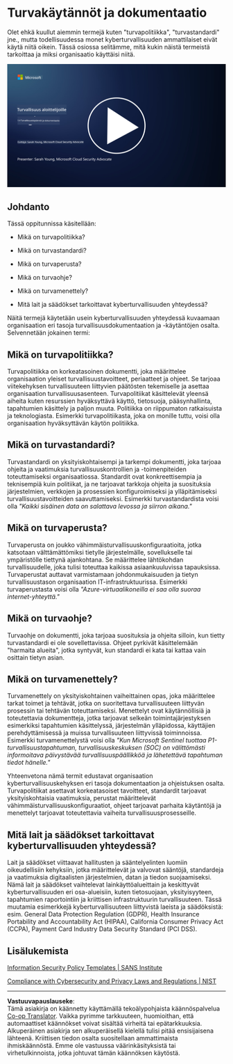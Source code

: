 <!--
CO_OP_TRANSLATOR_METADATA:
{
  "original_hash": "d33500902124e52870935bdce4546fcc",
  "translation_date": "2025-09-03T20:59:44+00:00",
  "source_file": "1.4 Security practices and documentation.md",
  "language_code": "fi"
}
-->
# Turvakäytännöt ja dokumentaatio

Olet ehkä kuullut aiemmin termejä kuten "turvapolitiikka", "turvastandardi" jne., mutta todellisuudessa monet kyberturvallisuuden ammattilaiset eivät käytä niitä oikein. Tässä osiossa selitämme, mitä kukin näistä termeistä tarkoittaa ja miksi organisaatio käyttäisi niitä.

[![Katso video](../../translated_images/1-4_placeholder.96b85847fe03e8db95eeaafc5e9bb46f99aaf0e926fff361e63852a0accc8397.fi.png)](https://learn-video.azurefd.net/vod/player?id=fb8667f3-a627-495a-9fa1-6a7aa9dcf07e)

## Johdanto

Tässä oppitunnissa käsitellään:

- Mikä on turvapolitiikka?

- Mikä on turvastandardi?

- Mikä on turvaperusta?

- Mikä on turvaohje?

- Mikä on turvamenettely?

- Mitä lait ja säädökset tarkoittavat kyberturvallisuuden yhteydessä?

Näitä termejä käytetään usein kyberturvallisuuden yhteydessä kuvaamaan organisaation eri tasoja turvallisuusdokumentaation ja -käytäntöjen osalta. Selvennetään jokainen termi:

## Mikä on turvapolitiikka?

Turvapolitiikka on korkeatasoinen dokumentti, joka määrittelee organisaation yleiset turvallisuustavoitteet, periaatteet ja ohjeet. Se tarjoaa viitekehyksen turvallisuuteen liittyvien päätösten tekemiselle ja asettaa organisaation turvallisuusasenteen. Turvapolitiikat käsittelevät yleensä aiheita kuten resurssien hyväksyttävä käyttö, tietosuoja, pääsynhallinta, tapahtumien käsittely ja paljon muuta. Politiikka on riippumaton ratkaisuista ja teknologiasta. Esimerkki turvapolitiikasta, joka on monille tuttu, voisi olla organisaation hyväksyttävän käytön politiikka.

## Mikä on turvastandardi?

Turvastandardi on yksityiskohtaisempi ja tarkempi dokumentti, joka tarjoaa ohjeita ja vaatimuksia turvallisuuskontrollien ja -toimenpiteiden toteuttamiseksi organisaatiossa. Standardit ovat konkreettisempia ja teknisempiä kuin politiikat, ja ne tarjoavat tarkkoja ohjeita ja suosituksia järjestelmien, verkkojen ja prosessien konfiguroimiseksi ja ylläpitämiseksi turvallisuustavoitteiden saavuttamiseksi. Esimerkki turvastandardista voisi olla _"Kaikki sisäinen data on salattava levossa ja siirron aikana."_

## Mikä on turvaperusta?

Turvaperusta on joukko vähimmäisturvallisuuskonfiguraatioita, jotka katsotaan välttämättömiksi tietylle järjestelmälle, sovellukselle tai ympäristölle tiettynä ajankohtana. Se määrittelee lähtökohdan turvallisuudelle, joka tulisi toteuttaa kaikissa asiaankuuluvissa tapauksissa. Turvaperustat auttavat varmistamaan johdonmukaisuuden ja tietyn turvallisuustason organisaation IT-infrastruktuurissa. Esimerkki turvaperustasta voisi olla _"Azure-virtuaalikoneilla ei saa olla suoraa internet-yhteyttä."_

## Mikä on turvaohje?

Turvaohje on dokumentti, joka tarjoaa suosituksia ja ohjeita silloin, kun tietty turvastandardi ei ole sovellettavissa. Ohjeet pyrkivät käsittelemään "harmaita alueita", jotka syntyvät, kun standardi ei kata tai kattaa vain osittain tietyn asian.

## Mikä on turvamenettely?

Turvamenettely on yksityiskohtainen vaiheittainen opas, joka määrittelee tarkat toimet ja tehtävät, jotka on suoritettava turvallisuuteen liittyvän prosessin tai tehtävän toteuttamiseksi. Menettelyt ovat käytännöllisiä ja toteutettavia dokumentteja, jotka tarjoavat selkeän toimintajärjestyksen esimerkiksi tapahtumien käsittelyssä, järjestelmän ylläpidossa, käyttäjien perehdyttämisessä ja muissa turvallisuuteen liittyvissä toiminnoissa. Esimerkki turvamenettelystä voisi olla _"Kun Microsoft Sentinel tuottaa P1-turvallisuustapahtuman, turvallisuuskeskuksen (SOC) on välittömästi informoitava päivystävää turvallisuuspäällikköä ja lähetettävä tapahtuman tiedot hänelle."_

Yhteenvetona nämä termit edustavat organisaation kyberturvallisuuskehyksen eri tasoja dokumentaation ja ohjeistuksen osalta. Turvapolitiikat asettavat korkeatasoiset tavoitteet, standardit tarjoavat yksityiskohtaisia vaatimuksia, perustat määrittelevät vähimmäisturvallisuuskonfiguraatiot, ohjeet tarjoavat parhaita käytäntöjä ja menettelyt tarjoavat toteutettavia vaiheita turvallisuusprosesseille.

## Mitä lait ja säädökset tarkoittavat kyberturvallisuuden yhteydessä?

Lait ja säädökset viittaavat hallitusten ja sääntelyelinten luomiin oikeudellisiin kehyksiin, jotka määrittelevät ja valvovat sääntöjä, standardeja ja vaatimuksia digitaalisten järjestelmien, datan ja tiedon suojaamiseksi. Nämä lait ja säädökset vaihtelevat lainkäyttöalueittain ja keskittyvät kyberturvallisuuden eri osa-alueisiin, kuten tietosuojaan, yksityisyyteen, tapahtumien raportointiin ja kriittisen infrastruktuurin turvallisuuteen. Tässä muutamia esimerkkejä kyberturvallisuuteen liittyvistä laeista ja säädöksistä: esim. General Data Protection Regulation (GDPR), Health Insurance Portability and Accountability Act (HIPAA), California Consumer Privacy Act (CCPA), Payment Card Industry Data Security Standard (PCI DSS).

## Lisälukemista

[Information Security Policy Templates | SANS Institute](https://www.sans.org/information-security-policy/)

[Compliance with Cybersecurity and Privacy Laws and Regulations | NIST](https://www.nist.gov/mep/cybersecurity-resources-manufacturers/compliance-cybersecurity-and-privacy-laws-and-regulations)

---

**Vastuuvapauslauseke**:  
Tämä asiakirja on käännetty käyttämällä tekoälypohjaista käännöspalvelua [Co-op Translator](https://github.com/Azure/co-op-translator). Vaikka pyrimme tarkkuuteen, huomioithan, että automaattiset käännökset voivat sisältää virheitä tai epätarkkuuksia. Alkuperäinen asiakirja sen alkuperäisellä kielellä tulisi pitää ensisijaisena lähteenä. Kriittisen tiedon osalta suositellaan ammattimaista ihmiskäännöstä. Emme ole vastuussa väärinkäsityksistä tai virhetulkinnoista, jotka johtuvat tämän käännöksen käytöstä.